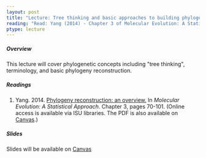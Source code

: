 ```yaml
---
layout: post
title: "Lecture: Tree thinking and basic approaches to building phylogenies"
reading: "Read: Yang (2014) - Chapter 3 of Molecular Evolution: A Statistical Approach"
ptype: lecture
---
```


##### Overview

This lecture will cover phylogenetic concepts including "tree thinking", terminology, and basic phylogeny reconstruction.

##### Readings

1. Yang. 2014. [Phylogeny reconstruction: an overview.](http://www.oxfordscholarship.com.proxy.lib.iastate.edu/view/10.1093/acprof:oso/9780199602605.001.0001/acprof-9780199602605-chapter-3) In _Molecular Evolution: A Statistical Approach_. Chapter 3, pages 70-101. (Online access is available via ISU libraries. The PDF is also available on [Canvas](https://canvas.iastate.edu/courses/46870).)

##### Slides

Slides will be available on [Canvas](https://canvas.iastate.edu/courses/46870/files/4264103?module_item_id=1403574)
